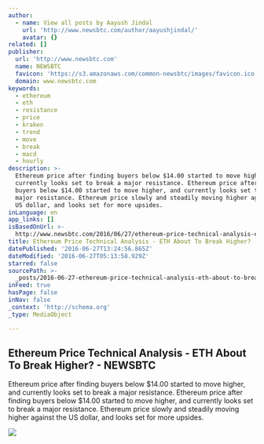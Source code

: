 ```yaml
---
author:
  - name: View all posts by Aayush Jindal
    url: 'http://www.newsbtc.com/author/aayushjindal/'
    avatar: {}
related: []
publisher:
  url: 'http://www.newsbtc.com'
  name: NEWSBTC
  favicon: 'https://s3.amazonaws.com/common-newsbtc/images/favicon.ico'
  domain: www.newsbtc.com
keywords:
  - ethereum
  - eth
  - resistance
  - price
  - kraken
  - trend
  - move
  - break
  - macd
  - hourly
description: >-
  Ethereum price after finding buyers below $14.00 started to move higher, and
  currently looks set to break a major resistance. Ethereum price after finding
  buyers below $14.00 started to move higher, and currently looks set to break a
  major resistance. Ethereum price slowly and steadily moving higher against the
  US dollar, and looks set for more upsides.
inLanguage: en
app_links: []
isBasedOnUrl: >-
  http://www.newsbtc.com/2016/06/27/ethereum-price-technical-analysis-eth-break-higher/
title: Ethereum Price Technical Analysis - ETH About To Break Higher? - NEWSBTC
datePublished: '2016-06-27T13:24:56.865Z'
dateModified: '2016-06-27T05:13:58.929Z'
starred: false
sourcePath: >-
  _posts/2016-06-27-ethereum-price-technical-analysis-eth-about-to-break-highe.md
inFeed: true
hasPage: false
inNav: false
_context: 'http://schema.org'
_type: MediaObject

---
```

<article style=""><h1>Ethereum Price Technical Analysis - ETH About To Break Higher? - NEWSBTC</h1><p>Ethereum price after finding buyers below $14.00 started to move higher, and currently looks set to break a major resistance. Ethereum price after finding buyers below $14.00 started to move higher, and currently looks set to break a major resistance. Ethereum price slowly and steadily moving higher against the US dollar, and looks set for more upsides.</p><img src="http://s3.amazonaws.com/main-newsbtc-images/2016/06/27033938/Ethereum21.png" /></article>